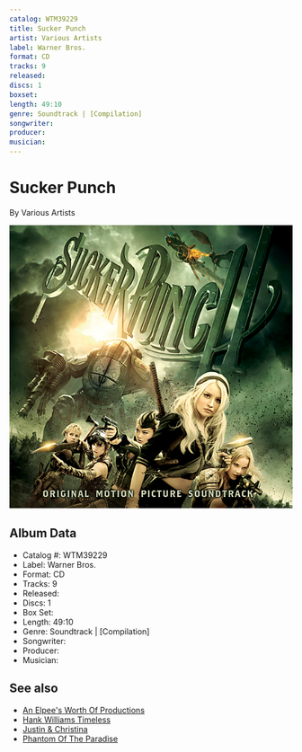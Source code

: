 ```yaml
---
catalog: WTM39229
title: Sucker Punch
artist: Various Artists
label: Warner Bros.
format: CD
tracks: 9
released: 
discs: 1
boxset: 
length: 49:10
genre: Soundtrack | [Compilation]
songwriter: 
producer: 
musician: 
---
```


# Sucker Punch

By Various Artists

![](../../assets/cdcovers/Various_Artists-Sucker_Punch.png)

## Album Data

- Catalog #: WTM39229
- Label: Warner Bros.
- Format: CD
- Tracks: 9
- Released: 
- Discs: 1
- Box Set: 
- Length: 49:10
- Genre: Soundtrack | [Compilation]
- Songwriter: 
- Producer: 
- Musician: 


## See also

- [An Elpee's Worth Of Productions](An_Elpees_Worth_Of_Productions.md)
- [Hank Williams Timeless](Hank_Williams_Timeless.md)
- [Justin & Christina](Justin_and_Christina.md)
- [Phantom Of The Paradise](Phantom_Of_The_Paradise.md)
